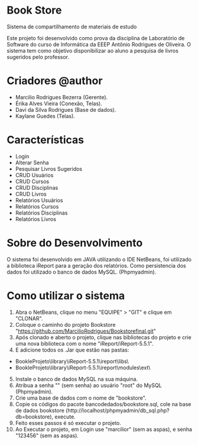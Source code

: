 Book Store
======

Sistema de compartilhamento de materiais de estudo

Este projeto foi desenvolvido como prova da disciplina de Laboratório de Software do curso de Informática da EEEP Antônio Rodrigues de Oliveira. O sistema tem como objetivo disponibilizar ao aluno a pesquisa de livros sugeridos pelo professor.

Criadores @author
======
- Marcilio Rodrigues Bezerra (Gerente).
- Érika Alves Vieira (Conexão, Telas).
- Davi da Silva Rodrigues (Base de dados).
- Kaylane Guedes (Telas).

Características 
======
* Login
* Alterar Senha
* Pesquisar Livros Sugeridos
* CRUD Usuários
* CRUD Cursos
* CRUD Disciplinas
* CRUD Livros
* Relatórios Usuários 
* Relatórios Cursos
* Relatórios Disciplinas
* Relatórios Livros

Sobre do Desenvolvimento 
======
O sistema foi desenvolvido em JAVA utilizando o IDE NetBeans, foi utilizado a biblioteca iReport para a geração dos relatórios. Como persistencia dos dados foi utilizado o banco de dados MySQL. (Phpmyadmin).

Como utilizar o sistema
======
1. Abra o NetBeans, clique no menu "EQUIPE" > "GIT" e clique em "CLONAR".
2. Coloque o caminho do projeto Bookstore "https://github.com/MarcilioRodrigues/Bookstorefinal.git"
3. Após clonado e aberto o projeto, clique nas bibliotecas do projeto e crie uma nova biblioteca com o nome "iReport/iReport-5.5.1".
4. E adicione todos os .Jar que estão nas pastas:
  - BookleProjeto\library\iReport-5.5.1\ireport\libs\
  - BookleProjeto\library\iReport-5.5.1\ireport\modules\ext\
5. Instale o banco de dados MySQL na sua máquina.
6. Atribua a senha "" (sem senha) ao usuário "root" do MySQL (Phpmyadmin).
7. Crie uma base de dados com o nome de "bookstore".
8. Copie os códigos do pacote bancodedados/bookstore.sql, cole na base de dados bookstore (http://localhost/phpmyadmin/db_sql.php?db=bookstore), execute.
9. Feito esses passos é só executar o projeto.
10. Ao Executar o projeto, em Login use "marcilior" (sem as aspas), e senha "123456" (sem as aspas).
